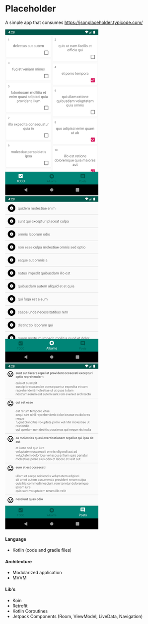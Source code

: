# Placeholder
A simple app that consumes https://jsonplaceholder.typicode.com/


  <img src="https://raw.githubusercontent.com/vitorOta/Placeholder/master/screenshot_todo.png" width="300">
  <img src="https://raw.githubusercontent.com/vitorOta/Placeholder/master/screenshot_albums.png" width="300">
  <img src="https://raw.githubusercontent.com/vitorOta/Placeholder/master/screenshot_posts.png" width="300">

#### Language
- Kotlin (code and gradle files)

#### Architecture
- Modularized application
- MVVM

#### Lib's
- Koin
- Retrofit
- Kotlin Coroutines
- Jetpack Components (Room, ViewModel, LiveData, Navigation)

